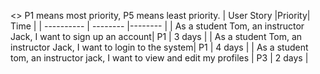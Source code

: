 <> P1 means most priority, P5 means least priority.
| User Story |Priority| Time |
| ---------- | -------- |-------- |
| As a student Tom, an instructor Jack, I want to sign up an account| P1 | 3 days |
| As a student Tom, an instructor Jack, I want to login to the system| P1 | 4 days |
| As a student tom, an instructor jack, I want to view and edit my profiles | P3 | 2 days |
